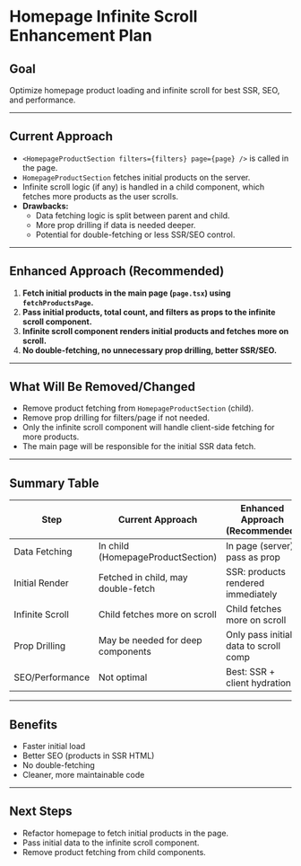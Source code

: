 # Homepage Infinite Scroll Enhancement Plan

## Goal
Optimize homepage product loading and infinite scroll for best SSR, SEO, and performance.

---

## Current Approach
- `<HomepageProductSection filters={filters} page={page} />` is called in the page.
- `HomepageProductSection` fetches initial products on the server.
- Infinite scroll logic (if any) is handled in a child component, which fetches more products as the user scrolls.
- **Drawbacks:**
  - Data fetching logic is split between parent and child.
  - More prop drilling if data is needed deeper.
  - Potential for double-fetching or less SSR/SEO control.

---

## Enhanced Approach (Recommended)
1. **Fetch initial products in the main page (`page.tsx`) using `fetchProductsPage`.**
2. **Pass initial products, total count, and filters as props to the infinite scroll component.**
3. **Infinite scroll component renders initial products and fetches more on scroll.**
4. **No double-fetching, no unnecessary prop drilling, better SSR/SEO.**

---

## What Will Be Removed/Changed
- Remove product fetching from `HomepageProductSection` (child).
- Remove prop drilling for filters/page if not needed.
- Only the infinite scroll component will handle client-side fetching for more products.
- The main page will be responsible for the initial SSR data fetch.

---

## Summary Table
| Step                | Current Approach                        | Enhanced Approach (Recommended)         |
|---------------------|-----------------------------------------|-----------------------------------------|
| Data Fetching       | In child (HomepageProductSection)       | In page (server), pass as prop          |
| Initial Render      | Fetched in child, may double-fetch      | SSR: products rendered immediately      |
| Infinite Scroll     | Child fetches more on scroll            | Child fetches more on scroll            |
| Prop Drilling       | May be needed for deep components       | Only pass initial data to scroll comp   |
| SEO/Performance     | Not optimal                             | Best: SSR + client hydration           |

---

## Benefits
- Faster initial load
- Better SEO (products in SSR HTML)
- No double-fetching
- Cleaner, more maintainable code

---

## Next Steps
- Refactor homepage to fetch initial products in the page.
- Pass initial data to the infinite scroll component.
- Remove product fetching from child components. 